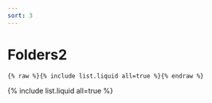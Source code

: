 ```yaml
---
sort: 3
---
```


# Folders2

```
{% raw %}{% include list.liquid all=true %}{% endraw %}
```

{% include list.liquid all=true %}
